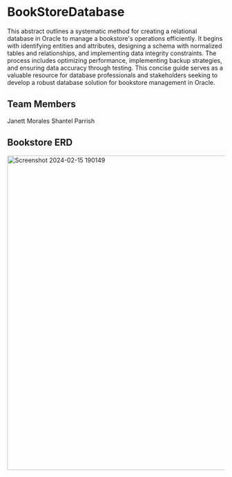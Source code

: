 # BookStoreDatabase
This abstract outlines a systematic method for creating a relational database in Oracle to manage a bookstore's operations efficiently. It begins with identifying entities and attributes, designing a schema with normalized tables and relationships, and implementing data integrity constraints. The process includes optimizing performance, implementing backup strategies, and ensuring data accuracy through testing. This concise guide serves as a valuable resource for database professionals and stakeholders seeking to develop a robust database solution for bookstore management in Oracle.

## Team Members
Janett Morales
Shantel Parrish 


## Bookstore ERD 
<img width="729" alt="Screenshot 2024-02-15 190149" src="https://github.com/JanettM6/BookStoreDatabase/assets/134309613/f21c5b2f-6da2-42a1-b70c-b2bd014f9850">

